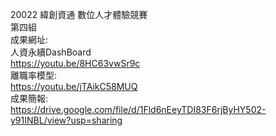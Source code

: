 20022 緯創資通 數位人才體驗競賽<br>
第四組<br>
成果網址: <br>
人資永續DashBoard<br>
https://youtu.be/8HC63vwSr9c <br>
離職率模型: <br>
https://youtu.be/jTAikC58MUQ <br>
成果簡報: <br> 
https://drive.google.com/file/d/1Fld6nEeyTDI83F6rjByHY502-y91INBL/view?usp=sharing

